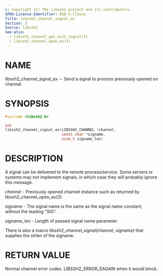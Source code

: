 ```yaml
---
c: Copyright (C) The libssh2 project and its contributors.
SPDX-License-Identifier: BSD-3-Clause
Title: libssh2_channel_signal_ex
Section: 3
Source: libssh2
See-also:
  - libssh2_channel_get_exit_signal(3)
  - libssh2_channel_open_ex(3)
---
```


# NAME

libssh2_channel_signal_ex -- Send a signal to process previously opened on channel.

# SYNOPSIS

~~~c
#include <libssh2.h>

int
libssh2_channel_signal_ex(LIBSSH2_CHANNEL *channel,
                          const char *signame,
                          size_t signame_len)
~~~

# DESCRIPTION

A signal can be delivered to the remote process/service. Some servers or
systems may not implement signals, in which case they will probably ignore this
message.

*channel* - Previously opened channel instance such as returned by libssh2_channel_open_ex(3).

*signame* - The signal name is the same as the signal name constant, without the leading "SIG".

*signame_len* - Length of passed signal name parameter.

There is also a macro *libssh2_channel_signal(channel, signame)* that supplies the strlen of the signame.

# RETURN VALUE

Normal channel error codes.
LIBSSH2_ERROR_EAGAIN when it would block.
